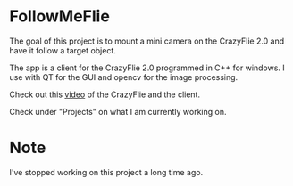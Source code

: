 # FollowMeFlie

The goal of this project is to mount a mini camera on the CrazyFlie 2.0 and have it follow a target object.

The app is a client for the CrazyFlie 2.0 programmed in C++ for windows. I use with QT for the GUI and opencv for the image processing.

Check out this [video](https://youtu.be/gP_Cj_Js5NY) of the CrazyFlie and the client.

Check under "Projects" on what I am currently working on.

# Note
I've stopped working on this project a long time ago. 
